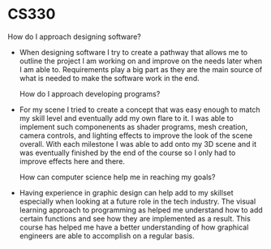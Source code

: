 # CS330

How do I approach designing software?
- When designing software I try to create a pathway that allows me to outline the project I am working on and improve on the needs later when I am able to. Requirements play a big part as they are the main source of what is needed to make the software work in the end.

  How do I approach developing programs?
- For my scene I tried to create a concept that was easy enough to match my skill level and eventually add my own flare to it. I was able to implement such componenents as shader programs, mesh creation, camera controls, and lighting effects to improve the look of the scene overall. With each milestone I was able to add onto my 3D scene and it was eventually finished by the end of the course so I only had to improve effects here and there.

  How can computer science help me in reaching my goals?
- Having experience in graphic design can help add to my skillset especially when looking at a future role in the tech industry. The visual learning approach to programming as helped me understand how to add certain functions and see how they are implemented as a result. This course has helped me have a  better understanding of how graphical engineers are able to accomplish on a regular basis. 
